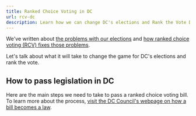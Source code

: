 ```yaml
---
title: Ranked Choice Voting in DC
url: rcv-dc
description: Learn how we can change DC's elections and Rank the Vote DC
---
```

We've written about [the problems with our elections](/problem/) and [how ranked choice voting (RCV) fixes those problems](/solution/). 

Let's talk about what it will take to change the game for DC's elections and rank the vote.

## How to pass legislation in DC

Here are the main steps we need to take to pass a ranked choice voting bill. To learn more about the process, <a href="https://dccouncil.us/how-a-bill-becomes-a-law" target="_blank">visit the DC Council's webpage on how a bill becomes a law</a>.